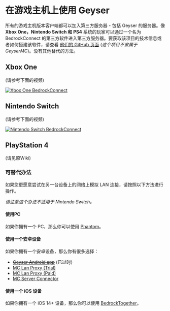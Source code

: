 # 在游戏主机上使用 Geyser

所有的游戏主机版本客户端都可以加入第三方服务器 - 包括 Geyser 的服务器。像 **Xbox One，Nintendo Switch 和 PS4** 系统的玩家可以通过一个名为 BedrockConnect 的第三方软件进入第三方服务器。要获取该项目的技术信息或者如何搭建该软件，请查看 [他们的 GitHub 页面](https://github.com/Pugmatt/BedrockConnect) (_这个项目不隶属于 GeyserMC_)。没有其他替代的方法。

## Xbox One

(请参考下面的视频)

[![Xbox One BedrockConnect](https://camo.githubusercontent.com/16b2e654c48fe537827fc702d90960c0804c77e9be5bfc44badd0bf66d472053/68747470733a2f2f696d672e796f75747562652e636f6d2f76692f67386d4876617356484d732f302e6a7067)](https://www.youtube.com/watch?v=g8mHvasVHMs)

## Nintendo Switch

(请参考下面的视频)

[![Nintendo Switch BedrockConnect](https://camo.githubusercontent.com/6c5e8959ec0c85e7a9cd1e1f8a5bf97fc4011eee4660313596105895190a8fea/68747470733a2f2f696d672e796f75747562652e636f6d2f76692f7a616c545f6f52316e504d2f302e6a7067)](https://www.youtube.com/watch?v=zalT\_oR1nPM)

## PlayStation 4

(请见原Wiki)

### 可替代办法

如果您更愿意尝试在另一台设备上的网络上模拟 LAN 连接，请按照以下方法进行操作。

_请注意这个办法不适用于 Nintendo Switch。_

#### 使用PC

如果你拥有一个 PC，那么你可以使用 [Phantom](https://github.com/jhead/phantom)。

#### 使用一个安卓设备

如果你拥有一个安卓设备，那么你有很多选择：

* [~~Geyser Android app~~](https://github.com/GeyserMC/GeyserAndroid) (已过时)
* [MC Lan Proxy (Trial)](https://discord.com/channels/613163671870242838/613194762249437245/770699493482037310)
* [MC Lan Proxy (Paid)](https://play.google.com/store/apps/details?id=com.luzenna.mineproxydroid)
* [MC Server Connector](https://play.google.com/store/apps/details?id=com.smokiem.mcserverconnector)

#### 使用一个 iOS 设备

如果你拥有一个 iOS 14+ 设备，那么你可以使用 [BedrockTogether](https://apps.apple.com/app/bedrocktogether/id1534593376)。
